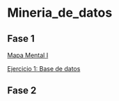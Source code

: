 # Mineria_de_datos

## Fase 1 

[Mapa Mental I](https://github.com/marissabelmar/Mineria_de_datos/blob/main/MapaMental_1_%7B1799361%7D.pdf)

[Ejercicio 1: Base de datos](https://github.com/AaronAlvz08/MineriaDatos003/blob/main/Ej1_BasesDatos_Equipo_7.pdf)

## Fase 2
